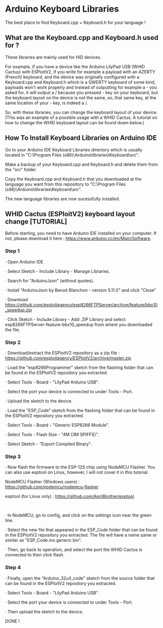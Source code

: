 # Arduino Keyboard Libraries
The best place to find Keyboard.cpp + Keyboard.h for your language !

## What are the Keyboard.cpp and Keyboard.h used for ?
These libraries are mainly used for HID devices. 

For example, if you have a device like the Arduino LilyPad USB (WHID Cactus) with ESPloitV2, if you write for example a payload with an AZERTY (French) keyboard, and the device was originally configured with a Keyboard.cpp and Keyboard.h which is a QWERTY keyboard of some kind, payloads won't work properly and instead of outputting for example a - you asked for, it will output a / because you pressed - key on your keyboard, but the keyboard layout on the device is not the same, so, that same key, at the same location of your - key, is indeed a /. 

So, with these libraries, you can change the keyboard layout of your device. (This was an example of a possible usage with a WHID Cactus. A tutorial on how to change the WHID keyboard layout can be found down below.)

## How To Install Keyboard Libraries on Arduino IDE
Go to your Arduino IDE Keyboard Libraries directory which is usually located in "C:\Program Files (x86)\Arduino\libraries\Keyboard\src".

Make a backup of your Keyboard.cpp and Keyboard.h and delete them from the "src" folder.

Copy the Keyboard.cpp and Keyboard.h that you downloaded at the language you want from this repository to "C:\Program Files (x86)\Arduino\libraries\Keyboard\src".

The new language libraries are now sucessfully installed.

## WHID Cactus (ESPloitV2) keyboard layout change [TUTORIAL]
Before starting, you need to have Arduino IDE installed on your computer. If not, please download it here : https://www.arduino.cc/en/Main/Software.

### Step 1

· Open Arduino IDE

· Select Sketch - Include Library - Manage Libraries. 

· Search for "ArduinoJson" (without quotes).

· Install "ArduinoJson by Benoit Blanchon - version 5.11.0" and click "Close"   

· Download https://github.com/exploitagency/esp8266FTPServer/archive/feature/bbx10_speedup.zip

· Click Sketch - Include Library - Add .ZIP Library and select esp8266FTPServer-feature-bbx10_speedup from where you downloaded the file.

### Step 2

· Download/extract the ESPloitV2 repository as a zip file : https://github.com/exploitagency/ESPloitV2/archive/master.zip

· Load the "esp8266Programmer" sketch from the flashing folder that can be found in the ESPloitV2 repository you extracted.

· Select Tools - Board - "LilyPad Arduino USB".

· Select the port your device is connected to under Tools - Port.

· Upload the sketch to the device.

· Load the "ESP_Code" sketch from the flashing folder that can be found in the ESPloitV2 repository you extracted.

· Select Tools - Board - "Generic ESP8266 Module".

· Select Tools - Flash Size - "4M (3M SPIFFS)".

· Select Sketch - "Export Compiled Binary".

### Step 3

· Now flash the firmware to the ESP-12S chip using NodeMCU Flasher. You can also use esptool on Linux, however, I will not cover it in this tutorial.

NodeMCU Flasher (Windows users) : https://github.com/nodemcu/nodemcu-flasher

esptool (for Linux only) : https://github.com/AprilBrother/esptool

‎

· In NodeMCU, go to config, and click on the settings icon near the green line.

· Select the new file that appeared in the ESP_Code folder that can be found in the ESPloitV2 repository you extracted. The file will have a name same or similar as "ESP_Code.ino.generic.bin".

· Then, go back to operation, and select the port the WHID Cactus is connected to then click flash.

### Step 4

· Finally, open the "Arduino_32u4_code" sketch from the source folder that can be found in the ESPloitV2 repository you extracted.

· Select Tools - Board - "LilyPad Arduino USB".

· Select the port your device is connected to under Tools - Port.

· Then upload the sketch to the device.

DONE !
